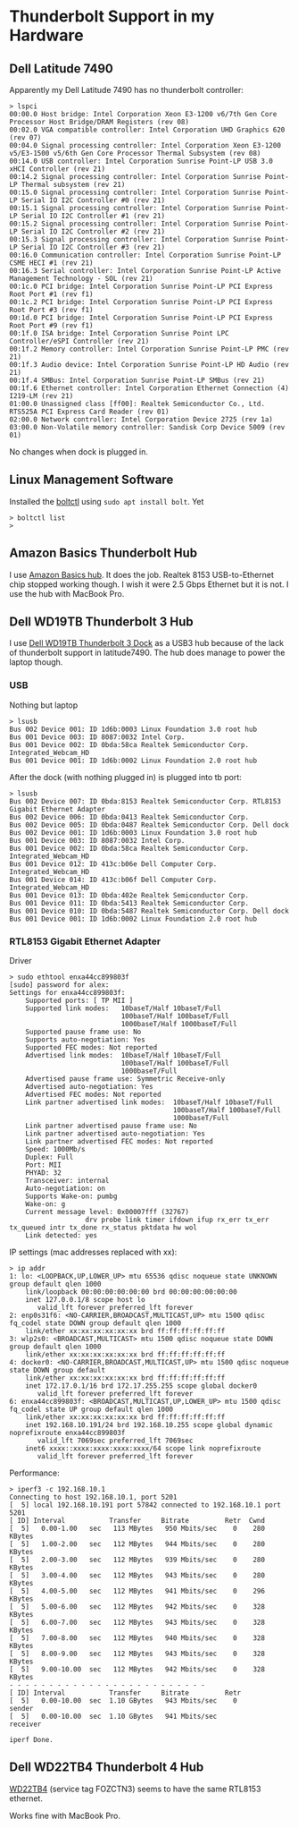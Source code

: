 # Thunderbolt Support in my Hardware

## Dell Latitude 7490

Apparently my Dell Latitude 7490 has no thunderbolt controller:

```
> lspci
00:00.0 Host bridge: Intel Corporation Xeon E3-1200 v6/7th Gen Core Processor Host Bridge/DRAM Registers (rev 08)
00:02.0 VGA compatible controller: Intel Corporation UHD Graphics 620 (rev 07)
00:04.0 Signal processing controller: Intel Corporation Xeon E3-1200 v5/E3-1500 v5/6th Gen Core Processor Thermal Subsystem (rev 08)
00:14.0 USB controller: Intel Corporation Sunrise Point-LP USB 3.0 xHCI Controller (rev 21)
00:14.2 Signal processing controller: Intel Corporation Sunrise Point-LP Thermal subsystem (rev 21)
00:15.0 Signal processing controller: Intel Corporation Sunrise Point-LP Serial IO I2C Controller #0 (rev 21)
00:15.1 Signal processing controller: Intel Corporation Sunrise Point-LP Serial IO I2C Controller #1 (rev 21)
00:15.2 Signal processing controller: Intel Corporation Sunrise Point-LP Serial IO I2C Controller #2 (rev 21)
00:15.3 Signal processing controller: Intel Corporation Sunrise Point-LP Serial IO I2C Controller #3 (rev 21)
00:16.0 Communication controller: Intel Corporation Sunrise Point-LP CSME HECI #1 (rev 21)
00:16.3 Serial controller: Intel Corporation Sunrise Point-LP Active Management Technology - SOL (rev 21)
00:1c.0 PCI bridge: Intel Corporation Sunrise Point-LP PCI Express Root Port #1 (rev f1)
00:1c.2 PCI bridge: Intel Corporation Sunrise Point-LP PCI Express Root Port #3 (rev f1)
00:1d.0 PCI bridge: Intel Corporation Sunrise Point-LP PCI Express Root Port #9 (rev f1)
00:1f.0 ISA bridge: Intel Corporation Sunrise Point LPC Controller/eSPI Controller (rev 21)
00:1f.2 Memory controller: Intel Corporation Sunrise Point-LP PMC (rev 21)
00:1f.3 Audio device: Intel Corporation Sunrise Point-LP HD Audio (rev 21)
00:1f.4 SMBus: Intel Corporation Sunrise Point-LP SMBus (rev 21)
00:1f.6 Ethernet controller: Intel Corporation Ethernet Connection (4) I219-LM (rev 21)
01:00.0 Unassigned class [ff00]: Realtek Semiconductor Co., Ltd. RTS525A PCI Express Card Reader (rev 01)
02:00.0 Network controller: Intel Corporation Device 2725 (rev 1a)
03:00.0 Non-Volatile memory controller: Sandisk Corp Device 5009 (rev 01)
```

No changes when dock is plugged in.

## Linux Management Software

Installed the
[boltctl](https://manpages.ubuntu.com/manpages/jammy/man1/boltctl.1.html)
using `sudo apt install bolt`.  Yet

```
> boltctl list
>
```

## Amazon Basics Thunderbolt Hub

I use [Amazon Basics
hub](https://www.amazon.com/gp/product/B086H3FMPZ/ref=ppx_yo_dt_b_search_asin_title).
It does the job.  Realtek 8153 USB-to-Ethernet chip stopped working though.
I wish it were 2.5 Gbps Ethernet but it is not.  I use the hub with MacBook Pro.

## Dell WD19TB Thunderbolt 3 Hub

I use [Dell WD19TB Thunderbolt 3
Dock](https://www.dell.com/support/home/en-us/product-support/product/dell-wd19tb-dock/docs)
as a USB3 hub because of the lack of thunderbolt support in latitude7490.
The hub does manage to power the laptop though.

### USB

Nothing but laptop

```
> lsusb
Bus 002 Device 001: ID 1d6b:0003 Linux Foundation 3.0 root hub
Bus 001 Device 003: ID 8087:0032 Intel Corp.
Bus 001 Device 002: ID 0bda:58ca Realtek Semiconductor Corp. Integrated_Webcam_HD
Bus 001 Device 001: ID 1d6b:0002 Linux Foundation 2.0 root hub
```

After the dock (with nothing plugged in) is plugged into tb port:

```
> lsusb
Bus 002 Device 007: ID 0bda:8153 Realtek Semiconductor Corp. RTL8153 Gigabit Ethernet Adapter
Bus 002 Device 006: ID 0bda:0413 Realtek Semiconductor Corp.
Bus 002 Device 005: ID 0bda:0487 Realtek Semiconductor Corp. Dell dock
Bus 002 Device 001: ID 1d6b:0003 Linux Foundation 3.0 root hub
Bus 001 Device 003: ID 8087:0032 Intel Corp.
Bus 001 Device 002: ID 0bda:58ca Realtek Semiconductor Corp. Integrated_Webcam_HD
Bus 001 Device 012: ID 413c:b06e Dell Computer Corp. Integrated_Webcam_HD
Bus 001 Device 014: ID 413c:b06f Dell Computer Corp. Integrated_Webcam_HD
Bus 001 Device 013: ID 0bda:402e Realtek Semiconductor Corp.
Bus 001 Device 011: ID 0bda:5413 Realtek Semiconductor Corp.
Bus 001 Device 010: ID 0bda:5487 Realtek Semiconductor Corp. Dell dock
Bus 001 Device 001: ID 1d6b:0002 Linux Foundation 2.0 root hub
```

### RTL8153 Gigabit Ethernet Adapter

Driver

```
> sudo ethtool enxa44cc899803f
[sudo] password for alex:
Settings for enxa44cc899803f:
	Supported ports: [ TP MII ]
	Supported link modes:   10baseT/Half 10baseT/Full
	                        100baseT/Half 100baseT/Full
	                        1000baseT/Half 1000baseT/Full
	Supported pause frame use: No
	Supports auto-negotiation: Yes
	Supported FEC modes: Not reported
	Advertised link modes:  10baseT/Half 10baseT/Full
	                        100baseT/Half 100baseT/Full
	                        1000baseT/Full
	Advertised pause frame use: Symmetric Receive-only
	Advertised auto-negotiation: Yes
	Advertised FEC modes: Not reported
	Link partner advertised link modes:  10baseT/Half 10baseT/Full
	                                     100baseT/Half 100baseT/Full
	                                     1000baseT/Full
	Link partner advertised pause frame use: No
	Link partner advertised auto-negotiation: Yes
	Link partner advertised FEC modes: Not reported
	Speed: 1000Mb/s
	Duplex: Full
	Port: MII
	PHYAD: 32
	Transceiver: internal
	Auto-negotiation: on
	Supports Wake-on: pumbg
	Wake-on: g
	Current message level: 0x00007fff (32767)
			       drv probe link timer ifdown ifup rx_err tx_err tx_queued intr tx_done rx_status pktdata hw wol
	Link detected: yes
```

IP settings (mac addresses replaced with xx):

```
> ip addr
1: lo: <LOOPBACK,UP,LOWER_UP> mtu 65536 qdisc noqueue state UNKNOWN group default qlen 1000
    link/loopback 00:00:00:00:00:00 brd 00:00:00:00:00:00
    inet 127.0.0.1/8 scope host lo
       valid_lft forever preferred_lft forever
2: enp0s31f6: <NO-CARRIER,BROADCAST,MULTICAST,UP> mtu 1500 qdisc fq_codel state DOWN group default qlen 1000
    link/ether xx:xx:xx:xx:xx:xx brd ff:ff:ff:ff:ff:ff
3: wlp2s0: <BROADCAST,MULTICAST> mtu 1500 qdisc noqueue state DOWN group default qlen 1000
    link/ether xx:xx:xx:xx:xx:xx brd ff:ff:ff:ff:ff:ff
4: docker0: <NO-CARRIER,BROADCAST,MULTICAST,UP> mtu 1500 qdisc noqueue state DOWN group default
    link/ether xx:xx:xx:xx:xx:xx brd ff:ff:ff:ff:ff:ff
    inet 172.17.0.1/16 brd 172.17.255.255 scope global docker0
       valid_lft forever preferred_lft forever
6: enxa44cc899803f: <BROADCAST,MULTICAST,UP,LOWER_UP> mtu 1500 qdisc fq_codel state UP group default qlen 1000
    link/ether xx:xx:xx:xx:xx:xx brd ff:ff:ff:ff:ff:ff
    inet 192.168.10.191/24 brd 192.168.10.255 scope global dynamic noprefixroute enxa44cc899803f
       valid_lft 7069sec preferred_lft 7069sec
    inet6 xxxx::xxxx:xxxx:xxxx:xxxx/64 scope link noprefixroute
       valid_lft forever preferred_lft forever
```

Performance:

```
> iperf3 -c 192.168.10.1
Connecting to host 192.168.10.1, port 5201
[  5] local 192.168.10.191 port 57842 connected to 192.168.10.1 port 5201
[ ID] Interval           Transfer     Bitrate         Retr  Cwnd
[  5]   0.00-1.00   sec   113 MBytes   950 Mbits/sec    0    280 KBytes
[  5]   1.00-2.00   sec   112 MBytes   944 Mbits/sec    0    280 KBytes
[  5]   2.00-3.00   sec   112 MBytes   939 Mbits/sec    0    280 KBytes
[  5]   3.00-4.00   sec   112 MBytes   943 Mbits/sec    0    280 KBytes
[  5]   4.00-5.00   sec   112 MBytes   941 Mbits/sec    0    296 KBytes
[  5]   5.00-6.00   sec   112 MBytes   942 Mbits/sec    0    328 KBytes
[  5]   6.00-7.00   sec   112 MBytes   943 Mbits/sec    0    328 KBytes
[  5]   7.00-8.00   sec   112 MBytes   940 Mbits/sec    0    328 KBytes
[  5]   8.00-9.00   sec   112 MBytes   943 Mbits/sec    0    328 KBytes
[  5]   9.00-10.00  sec   112 MBytes   942 Mbits/sec    0    328 KBytes
- - - - - - - - - - - - - - - - - - - - - - - - -
[ ID] Interval           Transfer     Bitrate         Retr
[  5]   0.00-10.00  sec  1.10 GBytes   943 Mbits/sec    0             sender
[  5]   0.00-10.00  sec  1.10 GBytes   941 Mbits/sec                  receiver

iperf Done.
```

## Dell WD22TB4 Thunderbolt 4 Hub

[WD22TB4](https://www.dell.com/support/home/en-us/product-support/product/wd22tb4-dock/overview)
(service tag FOZCTN3) seems to have the same RTL8153 ethernet.

Works fine with MacBook Pro.
